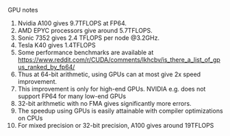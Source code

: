GPU notes

1. Nvidia A100 gives 9.7TFLOPS at FP64. 
2. AMD EPYC processors give around 5.7TFLOPS.
3. Sonic 7352 gives 2.4 TFLOPS per node @3.2GHz.
4. Tesla K40 gives 1.4TFLOPS
5. Some performance benchmarks are available at https://www.reddit.com/r/CUDA/comments/lkhcbv/is_there_a_list_of_gpus_ranked_by_fp64/
6. Thus at 64-bit arithmetic, using GPUs can at most give 2x speed improvement.
7. This improvement is only for high-end GPUs. NVIDIA e.g. does not support FP64 for many low-end GPUs
8. 32-bit arithmetic with no FMA gives significantly more errors.
9. The speedup using GPUs is easily attainable with compiler optimizations on CPUs 
10. For mixed precision or 32-bit precision, A100 gives around 19TFLOPS
